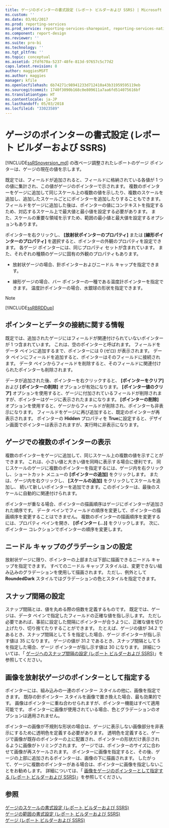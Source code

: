 ```yaml
---
title: ゲージのポインターの書式設定 (レポート ビルダーおよび SSRS) | Microsoft Docs
ms.custom: ''
ms.date: 03/01/2017
ms.prod: reporting-services
ms.prod_service: reporting-services-sharepoint, reporting-services-native
ms.component: report-design
ms.reviewer: ''
ms.suite: pro-bi
ms.technology: ''
ms.tgt_pltfrm: ''
ms.topic: conceptual
ms.assetid: 2fdf670a-5237-48fe-813d-97657c5c77d2
caps.latest.revision: 8
author: maggiesMSFT
ms.author: maggies
manager: kfile
ms.openlocfilehash: 6b74271c98941233d712410a43b31959595119eb
ms.sourcegitcommit: 1740f3090b168c0e809611a7aa6fd514075616bf
ms.translationtype: HT
ms.contentlocale: ja-JP
ms.lasthandoff: 05/03/2018
ms.locfileid: "33023589"
---
```

# <a name="formatting-pointers-on-a-gauge-report-builder-and-ssrs"></a>ゲージのポインターの書式設定 (レポート ビルダーおよび SSRS)
 [!INCLUDE[ssRSnoversion_md](../../includes/ssrsnoversion-md.md)] の改ページ調整されたレポートのゲージ ポインターは、ゲージの現在の値を示します。   
   
 既定では、フィールドが追加されると、フィールドに格納されている各値が 1 つの値に集計され、この値がゲージのポインターで示されます。 複数のポインターをゲージに追加して同じスケール上の複数の値を示したり、複数のスケールを追加し、追加したスケールごとにポインターを追加したりすることもできます。 フィールドをゲージに追加した後は、ポインターの値にコンテキストを指定するため、対応するスケール上で最大値と最小値を設定する必要があります。 また、スケールの重要な領域を示すため、範囲の最小値と最大値を設定するオプションもあります。  
  
 ポインターを右クリックし、 **[放射状ポインターのプロパティ]** または **[線形ポインターのプロパティ]** を選択すると、ポインターの外観のプロパティを設定できます。 各ゲージ ポインターには、同じプロパティ セットが含まれています。 また、それぞれの種類のゲージに固有の外観のプロパティもあります。  
  
-   放射状ゲージの場合、針ポインターおよびニードル キャップを指定できます。  
  
-   線形ゲージの場合、バー ポインターの一種である温度計ポインターを指定できます。 温度計ポインターの場合、水銀球の形状を指定できます。  
  
> [!NOTE]  
>  [!INCLUDE[ssRBRDDup](../../includes/ssrbrddup-md.md)]  
  
##  <a name="HowPointer"></a> ポインターとデータの接続に関する情報  
 既定では、追加されたゲージにはフィールドが関連付けられていないポインターが 1 つ含まれています。 これは、空のポインターと呼ばれます。 フィールドをデータ ペインに追加するまで、ポインターには 0 (ゼロ) が表示されます。 データ ペインにフィールドを追加すると、ポインターはそのフィールドに接続されます。 データ ペインからフィールドを削除すると、そのフィールドに関連付けられたポインターも削除されます。  
  
 データが追加された後、ポインターを右クリックすると、 **[ポインターをクリア]** および **[ポインターの削除]** オプションが有効になります。 **[ポインター値のクリア]** オプションを使用すると、ゲージに付加されているフィールドが削除されますが、ポインターはゲージに表示されたままになります。 **[ポインターの削除]** オプションを使用すると、ゲージからフィールドが削除され、ポインターも非表示になります。 フィールドをゲージに再び追加すると、既定のポインターが再表示されます。 ポインターの **Hidden** プロパティを **True**に設定すると、デザイン画面でポインターは表示されますが、実行時に非表示になります。  
  
##  <a name="DisplayingMultiple"></a> ゲージでの複数のポインターの表示  
 複数のポインターをゲージに追加して、同じスケール上の複数の値を示すことができます。 これは、小さい値と大きい値を同時に表示する場合に便利です。 同じスケールのゲージに複数のポインターを指定するには、ゲージ内を右クリックし、ショートカット メニューの **[ポインターの追加]** をクリックします。 または、ゲージ内を右クリックし、 **[スケールの追加]** をクリックしてスケールを追加し、 続いて新しいポインターを追加できます。このポインターは、最後のスケールに自動的に関連付けられます。  
  
 ポインターが重なる場合、ポインターの描画順序はゲージにポインターが追加された順序です。 データ ペインでフィールドの順序を変更して、ポインターの描画順序を変更することはできません。 複数のポインターの描画順序を変更するには、プロパティ ペインを開き、 **[ポインター (…)]** をクリックします。 次に、ポインター コレクションでポインターの順序を変更します。  
  
##  <a name="SettingGradients"></a> ニードル キャップのグラデーションの設定  
 放射状ゲージに限り、ポインターの上部または下部に描画できるニードル キャップを指定できます。 すべてのニードル キャップ スタイルは、変更できない組み込みのグラデーションを使用して描画されます。 ただし、例外として **RoundedDark** スタイルではグラデーションの色とスタイルを指定できます。  
  
##  <a name="SettingSnappingInterval"></a> スナップ間隔の設定  
 スナップ間隔とは、値を丸める際の倍数を定義するものです。 既定では、ゲージは、データ ペインで指定したフィールドの正確な値を指し示します。 ただし必要であれば、事前に設定した間隔にポインターが合うように、正確な値を切り上げたり、切り捨てたりすることができます。 たとえば、ゲージの値が 34.2 であるとき、スナップ間隔として 5 を指定した場合、ゲージ ポインターが指し示す値は 35 になります。 ゲージの値が 31.2 であるとき、スナップ間隔として 5 を指定した場合、ゲージ ポインターが指し示す値は 30 になります。 詳細については、「 [ゲージへのスナップ間隔の設定 (レポート ビルダーおよび SSRS)](http://msdn.microsoft.com/en-us/0ece7297-6e2f-47fb-835d-b9e9cce53fe2)」を参照してください。  
  
##  <a name="SpecifyingImage"></a> 画像を放射状ゲージのポインターとして指定する  
 ポインターには、組み込みの一連のポインター スタイルの他に、画像を指定できます。 既存の針ポインター スタイルを画像で置き換えた場合、最も効果的です。 画像はポインターに重ね合わせられますが、ポインター機能はすべて適用可能です。 ポインターに画像が使用されている場合、色とグラデーションのオプションは適用されません。  
  
 ポインターの画像が不規則な形状の場合は、ゲージに表示しない画像部分を非表示にするために透明色を定義する必要があります。 透明色を定義すると、ゲージで画像が既存のポインターの上に配置され、ポインターの形状だけ表示されるように画像がトリミングされます。 ゲージでは、ポインターのサイズに合わせて画像が再スケールされます。 ポインターに画像を指定すると、その後、ゲージの上部に追加されるポインターは、画像の下に描画されます。 したがって、ゲージに複数のポインターがある場合は、ポインターに画像を指定しないことをお勧めします。 詳細については、「 [画像をゲージのポインターとして指定する (レポート ビルダーおよび SSRS)](http://msdn.microsoft.com/en-us/9d73b3c3-a068-4868-a2be-0cd261b6e92b)」を参照してください。  
  
## <a name="see-also"></a>参照  
 [ゲージのスケールの書式設定 (レポート ビルダーおよび SSRS)](../../reporting-services/report-design/formatting-scales-on-a-gauge-report-builder-and-ssrs.md)   
 [ゲージの範囲の書式設定 (レポート ビルダーおよび SSRS)](../../reporting-services/report-design/formatting-ranges-on-a-gauge-report-builder-and-ssrs.md)   
 [ゲージ (レポート ビルダーおよび SSRS)](../../reporting-services/report-design/gauges-report-builder-and-ssrs.md)  
  
  
